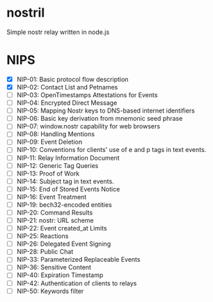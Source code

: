 # nostril
Simple nostr relay written in node.js 
# NIPS
* [x] NIP-01: Basic protocol flow description
* [x] NIP-02: Contact List and Petnames
* [ ] NIP-03: OpenTimestamps Attestations for Events
* [ ] NIP-04: Encrypted Direct Message
* [ ] NIP-05: Mapping Nostr keys to DNS-based internet identifiers
* [ ] NIP-06: Basic key derivation from mnemonic seed phrase
* [ ] NIP-07: window.nostr capability for web browsers
* [ ] NIP-08: Handling Mentions
* [ ] NIP-09: Event Deletion
* [ ] NIP-10: Conventions for clients' use of e and p tags in text events.
* [ ] NIP-11: Relay Information Document
* [ ] NIP-12: Generic Tag Queries
* [ ] NIP-13: Proof of Work
* [ ] NIP-14: Subject tag in text events.
* [ ] NIP-15: End of Stored Events Notice
* [ ] NIP-16: Event Treatment
* [ ] NIP-19: bech32-encoded entities
* [ ] NIP-20: Command Results
* [ ] NIP-21: nostr: URL scheme
* [ ] NIP-22: Event created_at Limits
* [ ] NIP-25: Reactions
* [ ] NIP-26: Delegated Event Signing
* [ ] NIP-28: Public Chat
* [ ] NIP-33: Parameterized Replaceable Events
* [ ] NIP-36: Sensitive Content
* [ ] NIP-40: Expiration Timestamp
* [ ] NIP-42: Authentication of clients to relays
* [ ] NIP-50: Keywords filter
